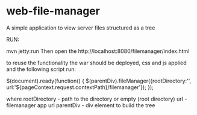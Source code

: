 web-file-manager
================

A simple application to view server files structured as a tree

RUN: 

mvn jetty:run
Then open the http://localhost:8080/filemanager/index.html

to reuse the functionality the war should be deployed, css and js applied and the following script run:

  $(document).ready(function() {
            $(parentDiv).fileManager({rootDirectory:'', url:'${pageContext.request.contextPath}/filemanager'});
        });</script>

where rootDirectory - path to the directory or empty (root directory)
      url - filemanager app url
      parentDiv - div element to build the tree